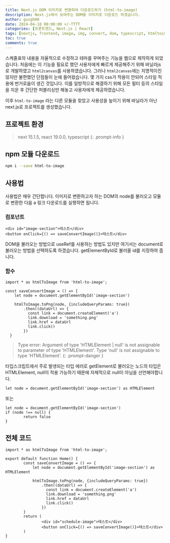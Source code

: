 ```yaml
---
title: Next.js DOM 이미지로 변환하여 다운로드하기 (html-to-image)
description: Next.js에서 보여주는 DOM을 이미지로 다운로드 하겠습니다.
author: gusgh00
date: 2024-04-18 00:00:00 +/-TTTT
categories: [프론트엔드, Next.js | React]
tags: [nextjs, frontend, image, img, convert, dom, typescript, htmltoimage, html2canvas]
toc: true
comments: true
---
```


스케줄표의 내용을 자율적으로 수정하고 테마를 꾸며주는 기능을 웹으로 제작하게 되었습니다.
처음에는 이 기능을 필요로 했던 사용자에게 빠르게 제공해주기 위해 바닐라js로 개발하였고 `html2canvas`를 사용하였습니다.
그러나 `html2canvas`에는 치명적이진 않지만 불편했던 단점들이 눈에 들어왔습니다. 몇 가지 css가 적용이 안되어 스타일 적용에 번거로움이 생긴 것입니다.
이를 일방적으로 해결하기 위해 모든 필터 등의 스타일을 지운 후 간단한 퍼블리싱만 해놓고 사용자에게 제공하였습니다.

이후 `html-to-image` 라는 다른 모듈을 찾았고 사용성을 높이기 위해 바닐라가 아닌 next.js로 프로젝트를 생성했습니다.

## 프로젝트 환경

> next 15.1.5, react 19.0.0, typescript
{: .prompt-info }

## npm 모듈 다운로드

```bash
npm i --save html-to-image
```

## 사용법

사용법은 매우 간단합니다. 이미지로 변환하고자 하는 DOM의 node를 불러오고 모듈로 변환한 다음 a 링크 다운로드를 실행하면 됩니다.

### 컴포넌트

```tsx
<div id="image-section">테스트</div>
<button onClick={() => saveConvertImage()}>테스트</div>
```

DOM을 불러오는 방법으로 useRef를 사용하는 방법도 있지만 여기서는 document로 불러오는 방법을 선택하도록 하겠습니다. getElementById로 불러올 id를 지정하여 줍니다.

### 함수

```tsx
import * as htmlToImage from 'html-to-image';

const saveConvertImage = () => {
    let node = document.getElementById('image-section')

    htmlToImage.toPng(node, {includeQueryParams: true})
        .then((dataUrl) => {
          const link = document.createElement('a')
          link.download = 'something.png'
          link.href = dataUrl
          link.click()
        })
  }
```

> Type error: Argument of type 'HTMLElement | null' is not assignable to parameter of type 'HTMLElement'.
Type 'null' is not assignable to type 'HTMLElement'.
{: .prompt-danger }

타입스크립트에서 주로 발생되는 타입 에러로 getElement로 불러오는 노드의 타입은 HTMLElement, null이 적용 가능하기 때문에 자체적으로 null이 아님을 선언해야합니다.

```tsx
let node = document.getElementById('image-section') as HTMLElement
```

또는

```tsx
let node = document.getElementById('image-section')
if (node !== null) {
		return false
}
```

## 전체 코드

```tsx
import * as htmlToImage from 'html-to-image';

export default function Home() {
		const saveConvertImage = () => {
		    let node = document.getElementById('image-section') as HTMLElement

		    htmlToImage.toPng(node, {includeQueryParams: true})
		        .then((dataUrl) => {
		          const link = document.createElement('a')
		          link.download = 'something.png'
		          link.href = dataUrl
		          link.click()
		        })
		}
		return (
				<div id="schedule-image">테스트</div>
				<button onClick={() => saveConvertImage()}>테스트</div>
		)
}
```
